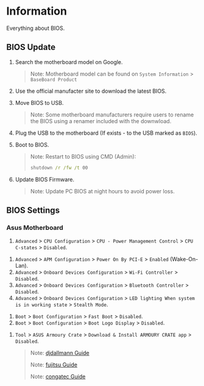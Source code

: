 # Information

Everything about BIOS.

## BIOS Update

1. Search the motherboard model on Google.

   > Note: Motherboard model can be found on `System Information` > `BaseBoard Product`

1. Use the official manufacter site to download the latest BIOS.
1. Move BIOS to USB.

   > Note: Some motherboard manufacturers require users to rename the BIOS using a renamer included with the downwload.

1. Plug the USB to the motherboard (If exists - to the USB marked as `BIOS`).
1. Boot to BIOS.

   > Note: Restart to BIOS using CMD (Admin):
   >
   > ```cmd
   > shutdown /r /fw /t 00
   >
   > ```

1. Update BIOS Firmware.

   > Note: Update PC BIOS at night hours to avoid power loss.

## BIOS Settings

### Asus Motherboard

<!-- 1. `Ai Tweaker` > `Intel(R) Adaptive Boost Technology` > `Disabled`. -->
<!-- 1. `Ai Tweaker` > `ASUS MultiCore Enhancement` > `Disabled - Enforce All limits`. -->
<!-- 1. `Advanced` > `Platform Misc Configuration` > `PCI Express Native Power Management` > `Enabled` (Wake-On-Lan). (default) -->
<!-- 1. `Advanced` > `Platform Misc Configuration` > `ASPM` > `Disabled`. -->
<!-- 1. `Advanced` > `CPU Configuration` > `Intel (VMX) Virtualization Technology` > `Disabled`. -->
<!-- 1. `Advanced` > `CPU Configuration` > `Hyper-Threading` > `Disabled`. -->
<!-- 1. `Advanced` > `CPU Configuration` > `CPU - Power Management Control` > `Intel(R) SpeedStep(tm)` > `Disabled`. -->
<!-- 1. `Advanced` > `CPU Configuration` > `CPU - Power Management Control` > `Intel(R) Speed Shift Technology` > `Disabled`. -->
<!-- 1. `Advanced` > `CPU Configuration` > `CPU - Power Management Control` > `Turbo Mode` > `Disabled`. -->
1. `Advanced` > `CPU Configuration` > `CPU - Power Management Control` > `CPU C-states` > `Disabled`.
<!-- 1. `Advanced` > `System Agent (SA) Configuration` > `VT-d` > `Disabled`. -->
<!-- 1. `Advanced` > `System Agent (SA) Configuration` > `PCI Express Configuration` > `M.2_2 Link Speed` > `Gen4`. -->
<!-- 1. `Advanced` > `System Agent (SA) Configuration` > `PCI Express Configuration` > `PCIEX16(G5)` > `Gen5`. -->
<!-- 1. `Advanced` > `System Agent (SA) Configuration` > `PCI Express Configuration` > `M.2_1 Link SPeed` > `Gen5`. -->
<!-- 1. `Advanced` > `PCH Configuration` > `PCI Express Configuration` > `PCIEX1(G3) Link Speed` > `Gen3`. -->
<!-- 1. `Advanced` > `PCH Configuration` > `PCI Express Configuration` > `PCIEX16(G3) Link Speed` > `Gen3`. -->
<!-- 1. `Advanced` > `PCH Configuration` > `PCI Express Configuration` > `M.2_3 Link Speed` > `Gen4`. -->
<!-- 1. `Advanced` > `PCH Configuration` > `PCI Express Configuration` > `PCIEX16(G4) Link Speed` > `Gen4`. -->
<!-- 1. `Advanced` > `ThunderBolt(TM) Configuration` > `PCIE Tunneling over USB4` > `Disabled`. -->
<!-- 1. `Advanced` > `Trusted Computing` > `Security Device Support` > `Disable`. (default) -->
1. `Advanced` > `APM Configuration` > `Power On By PCI-E` > `Enabled` (Wake-On-Lan).
1. `Advanced` > `Onboard Devices Configuration` > `Wi-Fi Controller` > `Disabled`.
1. `Advanced` > `Onboard Devices Configuration` > `Bluetooth Controller` > `Disabled`.
1. `Advanced` > `Onboard Devices Configuration` > `LED lighting When system is in working state` > `Stealth Mode`.
<!-- 1. `Advanced` > `Onboard Devices Configuration` > `ASM1061 Configuration` > `ASMedia Storage Controller` > `Disabled`. -->
<!-- 1. `Boot` > `Secure Boot` > `OS Type` > `Windows UEFI mode`. -->
<!-- 1. `Boot` > `Secure Boot` > `Secure Boot Mode` > `Standard`. -->
1. `Boot` > `Boot Configuration` > `Fast Boot` > `Disabled`.
1. `Boot` > `Boot Configuration` > `Boot Logo Display` > `Disabled`.
<!-- 1. `Boot` > `Boot Configuration` > `Bootup NumLock State` > `Off`. -->
1. `Tool` > `ASUS Armoury Crate` > `Download & Install ARMOURY CRATE app` > `Disabled`.

   > Note: [djdallmann Guide](https://github.com/djdallmann/GamingPCSetup/tree/master/CONTENT/DOCS/BIOS)
   >
   > Note: [fujitsu Guide](https://sp.ts.fujitsu.com/dmsp/Publications/public/wp-bios-settings-primergy-ww-en.pdf)
   >
   > Note: [congatec Guide](https://www.congatec.com/fileadmin/user_upload/Documents/Application_Notes/AN40_BIOS_Optimization_For_Real-time_Applications.pdf)
